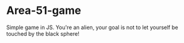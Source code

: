 # Area-51-game
Simple game in JS. You're an alien, your goal is not to let yourself be touched by the black sphere!
